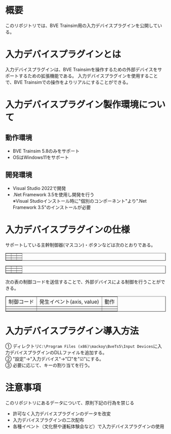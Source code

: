 # 概要
このリポジトリでは、BVE Trainsim用の入力デバイスプラグインを公開している。

# 入力デバイスプラグインとは
入力デバイスプラグインは、BVE Trainsimを操作するための外部デバイスをサポートするための拡張機能である。
入力デバイスプラグインを使用することで、BVE Trainsimでの操作をよりリアルにすることができる。

# 入力デバイスプラグイン製作環境について
## 動作環境
- BVE Trainsim 5.8のみをサポート
- OSはWindows11をサポート

## 開発環境
- Visual Studio 2022で開発<br>
- .Net Framework 3.5を使用し開発を行う<br>
  ※Visual Studioインストール時に"個別のコンポーネント"より".Net Framework 3.5"のインストールが必要

# 入力デバイスプラグインの仕様
サポートしている主幹制御器(マスコン)・ボタンなどは次のとおりである。<br>
<table id="table1" border="1">
  <tr><td></td><td></td><td></td></tr>
  <tr><td></td><td></td><td></td></tr>
  <tr><td></td><td></td><td></td></tr>
</table>

<table id="table2" border="1">
  <tr><td></td><td></td><td></td></tr>
  <tr><td></td><td></td><td></td></tr>
  <tr><td></td><td></td><td></td></tr>
</table>

次の表の制御コードを送信することで、外部デバイスによる制御を行うことができる。<br>
<table id="table3" border="1">
  <tr><td>制御コード</td><td>発生イベント(axis, value)</td><td>動作</td></tr>
  <tr><td></td><td></td><td></td></tr>
  <tr><td></td><td></td><td></td></tr>
</table>

# 入力デバイスプラグイン導入方法
① ディレクトリ```C:\Program Files (x86)\mackoy\BveTs5\Input Devices```に入力デバイスプラグインのDLLファイルを追加する。<br>
② "設定"→"入力デバイス"→"□"を"☑"にする。<br>
③ 必要に応じて、キーの割り当てを行う。

# 注意事項
このリポジトリにあるデータについて、原則下記の行為を禁じる
- 許可なく入力デバイスプラグインのデータを改変
- 入力デバイスプラグインの二次配布
- 各種イベント（文化祭や運転体験会など）で入力デバイスプラグインの使用
